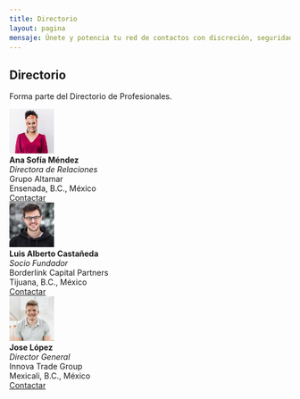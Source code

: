 ```yaml
---
title: Directorio
layout: pagina 
mensaje: Únete y potencia tu red de contactos con discreción, seguridad y excelencia.
---
```



<section id="contact" class="starter-section contact section">
<div class="container section-title" data-aos="fade-up">
    <h2>Directorio</h2>
    <p>Forma parte del Directorio de Profesionales.</p>
</div>

<div class="container">
	<div class="row gy-4">
		<div class="col-md-4 d-flex align-items-center">
			<img src="/assets/img/team/team-2.jpg" alt="Ana Sofía Méndez" class="rounded-circle me-3" style="width:80px; height:80px; object-fit:cover;">
			<div>
							<strong>Ana Sofía Méndez</strong><br>
							<em>Directora de Relaciones</em><br>
							Grupo Altamar<br>
							Ensenada, B.C., México<br>
							<a href="mailto:ana.sofia@grupoaltamar.com" class="btn btn-primary btn-sm mt-2">Contactar</a>
						</div>
		</div>
		<div class="col-md-4 d-flex align-items-center">
			<img src="/assets/img/team/team-1.jpg" alt="Luis Alberto Castañeda" class="rounded-circle me-3" style="width:80px; height:80px; object-fit:cover;">
			<div>
				<strong>Luis Alberto Castañeda</strong><br>
				<em>Socio Fundador</em><br>
				Borderlink Capital Partners<br>
				Tijuana, B.C., México<br>
                <a href="mailto:ana.sofia@grupoaltamar.com" class="btn btn-primary btn-sm mt-2">Contactar</a>
			</div>
		</div>
		<div class="col-md-4 d-flex align-items-center">
			<img src="/assets/img/team/team-3.jpg" alt="Elena Ruiz" class="rounded-circle me-3" style="width:80px; height:80px; object-fit:cover;">
			<div>
				<strong>Jose López</strong><br>
				<em>Director General</em><br>
				Innova Trade Group<br>
				Mexicali, B.C., México<br>
                <a href="mailto:ana.sofia@grupoaltamar.com" class="btn btn-primary btn-sm mt-2">Contactar</a>
			</div>
		</div>
	</div>
</div>

</section>